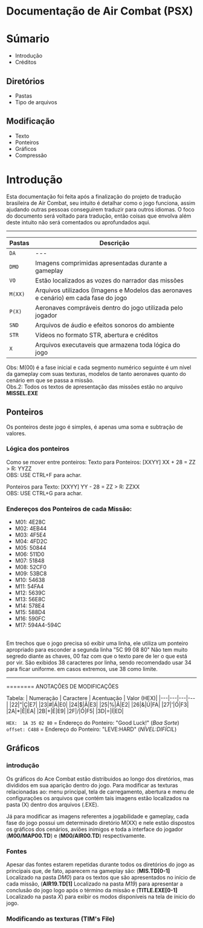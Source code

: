 # Documentação de Air Combat (PSX)
# Súmario
- Introdução
- Créditos
## Diretórios
- Pastas
- Tipo de arquivos
## Modificação
- Texto
- Ponteiros
- Gráficos
- Compressão


# Introdução
Esta documentação foi feita após a finalização do projeto de tradução brasileira de Air Combat,
seu intuito é detalhar como o jogo funciona, assim ajudando outras pessoas conseguirem traduzir para
outros idiomas. O foco do documento será voltado para tradução, então coisas que envolva além deste intuito
não será comentados ou aprofundados aqui.

<hr>

| Pastas | Descrição |
| --- | --- |
|`DA`| --- |
| `DMO` | Imagens comprimidas apresentadas durante a gameplay|
|`VO`| Estão localizados as vozes do narrador das missões |
| `M(XX)` | Arquivos utilizados (Imagens e Modelos das aeronaves e cenário) em  cada fase do jogo |
| `P(X)` | Aeronaves compráveis dentro do jogo utilizada pelo jogador|
| `SND` | Arquivos de áudio e efeitos sonoros do ambiente|
| `STR` | Vídeos no formato STR, abertura e créditos |
| `X` | Arquivos executaveis que armazena toda lógica do jogo |

Obs: M(00) é  a fase inicial e  cada segmento numérico seguinte é um nível da gameplay com suas texturas, modelos de tanto aeronaves quanto do cenário em que se passa a missão.
<br> 
Obs.2: Todos os textos de apresentação das missões estão no arquivo __MISSEL.EXE__

## Ponteiros

Os ponteiros deste jogo é simples, é apenas uma soma e subtração de valores.

### Lógica dos ponteiros
Como se mover entre ponteiros:
Texto para Ponteiros:
[XXYY] XX + 28 = ZZ > R: YYZZ
<br>
OBS: USE CTRL+F para achar.

Ponteiros para Texto:
[XXYY] YY - 28 = ZZ > R: ZZXX
<br>
OBS: USE CTRL+G para achar.

### Endereços dos Ponteiros de cada Missão:

- M01: 4E28C
- M02: 4EB44
- M03: 4F5E4
- M04: 4FD2C
- M05: 50844
- M06: 511D0
- M07: 51848
- M08: 52CF0
- M09: 53BC8
- M10: 54638
- M11: 54FA4
- M12: 5639C
- M13: 56E8C
- M14: 578E4
- M15: 588D4
- M16: 590FC
- M17: 594A4-594C

<br>
Em trechos que o jogo precisa só exibir uma linha, ele utiliza um ponteiro apropriado para esconder a segunda linha "5C 99 08 80"
Não tem muito segredo diante as chaves, 00 faz com que o texto pare de ler o que está por vir.
São exibidos 38 caracteres por linha, sendo recomendado usar 34 para ficar uniforme.
em casos extremos, use 38 como limite.
<hr>
========
ANOTAÇÕES DE MODIFICAÇÕES

Tabela:
| Numeração | Caractere | Acentuação | Valor   (HEX)|
|---|---|---|---|
|22|"|Ç|E7|
|23|#|Á|E0|
|24|$|Ã|E3|
|25|%|Â|E2|
|26|&|Ú|FA|
|27|'|Ó|F3|
|2A|*|Ê|EA|
|2B|+|É|E9|
|2F|/|Õ|F5|
|3D|=|Í|ED|


`HEX:  1A 35 02 80` = Endereço do Ponteiro: "Good Luck!" (_Boa Sorte_)
<br>
`offset: C488` = Endereço do Ponteiro: "LEVE:HARD" (_NÍVEL:DIFÍCIL_)


## Gráficos

### introdução
Os gráficos do Ace Combat estão distribuidos ao longo dos diretórios, mas divididos em sua aparição dentro do jogo. Para modificar as texturas relacionadas ao: menu principal, tela de carregamento, abertura e menu de configurações os arquivos que contém tais imagens estão localizados na pasta (X) dentro dos arquivos (.EXE).

Já para modificar as imagens referentes a jogabilidade e gameplay, cada fase do jogo possui um determinado diretório M(XX) e nele estão dispostos os gráficos dos cenários, aviões inimigos e toda a interface do jogador (**M00/MAP00.TD**) e (**M00/AIR00.TD**) respectivamente.

### Fontes 

Apesar das fontes estarem repetidas durante todos os diretórios do jogo as principais que, de fato, aparecem na gameplay são: 
(**MIS.TD[0-1]** Localizado na pasta *DM0*) para os textos que são apresentados no início de cada missão, (**AIR19.TD[1]** Localizado na pasta *M19*) para apresentar a conclusão do jogo logo após o término da missão e (**TITLE.EXE[0-1]** Localizado na pasta *X*) para exibir os modos disponíveis na tela de ínicio do jogo.

### Modificando as texturas (TIM's File)
